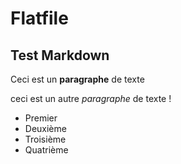 # Flatfile #
## Test Markdown ##

Ceci est un __paragraphe__ de texte

ceci est un autre *paragraphe* de texte !

* Premier
* Deuxième
* Troisième
* Quatrième

